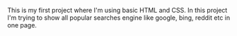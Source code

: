 This is my first project where I'm using basic HTML and CSS. In this project I'm trying to show all popular searches engine like google, bing, reddit etc in one page.
